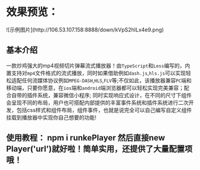 
<h1>效果预览：</h1>
![示例图片](http://106.53.107.158:8888/down/kVpS2hlLx4e9.png)

## 基本介绍
 一款炒鸡强大的mp4视频切片弹幕流式播放器！由```TypeScript```和```Less```编写的，内置支持对```mp4```文件格式的流式播放，同时如果借助例如```dash.js```,```hls.js```可以实现轻松适配任何流媒体协议例如```MPEG-DASH```,```HLS```,```FLV```等;不仅如此，该播放器兼容```PC```端和移动端，只要你愿意，在```ios```端和```android```端浏览器都可以轻松实现完美兼容；配合自带的插件系统，兼容微信小程序; 同时实现响应式设计，在不同的尺寸下组件会呈现不同的布局，用户也可搭配内部提供的丰富事件系统和插件系统进行二次开发，包括css样式和组件布局，组件事件，也就是说完全可以自己编写自定义组件挂载到播放器中实现你自己想要的功能!
## 使用教程： npm i runkePlayer  然后直接new Player('url')就好啦！简单实用，还提供了大量配置项哦！

